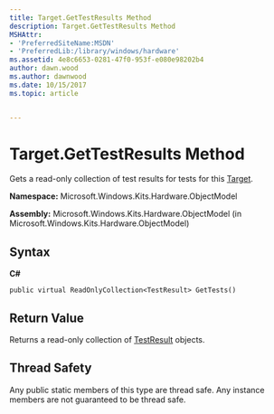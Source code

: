 ```yaml
---
title: Target.GetTestResults Method
description: Target.GetTestResults Method
MSHAttr:
- 'PreferredSiteName:MSDN'
- 'PreferredLib:/library/windows/hardware'
ms.assetid: 4e8c6653-0281-47f0-953f-e080e98202b4
author: dawn.wood
ms.author: dawnwood
ms.date: 10/15/2017
ms.topic: article


---
```


# Target.GetTestResults Method


Gets a read-only collection of test results for tests for this [Target](target-class.md).

**Namespace:** Microsoft.Windows.Kits.Hardware.ObjectModel

**Assembly:** Microsoft.Windows.Kits.Hardware.ObjectModel (in Microsoft.Windows.Kits.Hardware.ObjectModel)

## <span id="Syntax"></span><span id="syntax"></span><span id="SYNTAX"></span>Syntax


**C#**

`public virtual ReadOnlyCollection<TestResult> GetTests()`

## <span id="Return_Value"></span><span id="return_value"></span><span id="RETURN_VALUE"></span>Return Value


Returns a read-only collection of [TestResult](testresult-class.md) objects.

## <span id="Thread_Safety"></span><span id="thread_safety"></span><span id="THREAD_SAFETY"></span>Thread Safety


Any public static members of this type are thread safe. Any instance members are not guaranteed to be thread safe.

 

 






